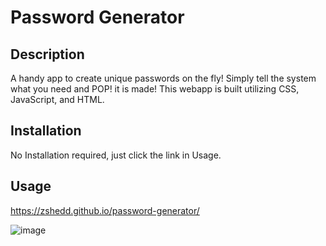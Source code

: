 # Password Generator

## Description 
A handy app to create unique passwords on the fly!
Simply tell the system what you need and POP! it is made!
This webapp is built utilizing CSS, JavaScript, and HTML.

## Installation 
No Installation required, just click the link in Usage.

## Usage 
https://zshedd.github.io/password-generator/

![image](https://user-images.githubusercontent.com/116223460/231214466-f98b1a8a-279b-40b5-8a8e-1302f8094575.png)
